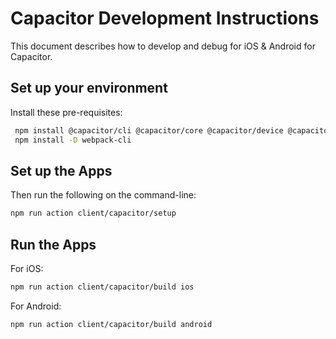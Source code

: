 # Capacitor Development Instructions

This document describes how to develop and debug for iOS & Android for Capacitor.



## Set up your environment

Install these pre-requisites:

```sh
 npm install @capacitor/cli @capacitor/core @capacitor/device @capacitor/assets
 npm install -D webpack-cli 
```

## Set up the Apps

Then run the following on the command-line:

```sh
npm run action client/capacitor/setup
```

## Run the Apps

For iOS:

```sh
npm run action client/capacitor/build ios
```

For Android:

```sh
npm run action client/capacitor/build android
```